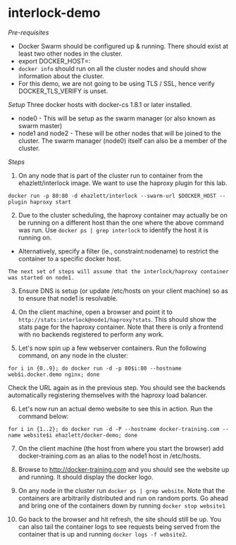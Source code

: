 # interlock-demo

*Pre-requisites*
- Docker Swarm should be configured up & running. There should exist at least two other nodes in the cluster.
- export DOCKER_HOST=<swarm-manager-ip>:<swarm-managed-exposed-port>
- `docker info` should run on all the cluster nodes and should show information about the cluster.
- For this demo, we are not going to be using TLS / SSL, hence verify DOCKER_TLS_VERIFY is unset.

*Setup*
Three docker hosts with docker-cs 1.8.1 or later installed.
- node0 - This will be setup as the swarm manager (or also known as swarm master)
- node1 and node2 - These will be other nodes that will be joined to the cluster. The swarm manager (node0) itself can also be a member of the cluster.

*Steps*
1. On any node that is part of the cluster run to container from the ehazlett/interlock image. We want to use the haproxy plugin for this lab.
```
docker run -p 80:80 -d ehazlett/interlock --swarm-url $DOCKER_HOST --plugin haproxy start
```
2. Due to the cluster scheduling, the haproxy container may actually be on be running on a different host than the one where the above command was run. Use `docker ps | grep interlock` to identify the host it is running on.
  - Alternatively, specify a filter (ie., constraint:nodename) to restrict the container to a specific docker host.

```
The next set of steps will assume that the interlock/haproxy container was started on node1.
```
3. Ensure DNS is setup (or update /etc/hosts on your client machine) so as to ensure that node1 is resolvable.

4.  On the client machine, open a browser and point it to `http://stats:interlock@node1/haproxy?stats`. This should show the stats page for the haproxy container. Note that there is only a frontend with no backends registered to perform any work.

5. Let's now spin up a few webserver containers. Run the following command, on any node in the cluster:
```
for i in {0..9}; do docker run -d -p 80$i:80 --hostname web$i.docker.demo nginx; done
```
Check the URL again as in the previous step. You should see the backends automatically registering themselves with the haproxy load balancer.

6. Let's now run an actual demo website to see this in action. Run the command below:
```
for i in {1..2}; do docker run -d -P --hostname docker-training.com --name website$i ehazlett/docker-demo; done
```
7. On the client machine (the host from where you start the browser) add docker-training.com as an alias to the node1 host in /etc/hosts.

8. Browse to http://docker-training.com and you should see the website up and running. It should display the docker logo.

9. On any node in the cluster run `docker ps | grep website`. Note that the containers are arbitrarily distributed and run on random ports. Go ahead and bring one of the containers down by running `docker stop website1`

10. Go back to the browser and hit refresh, the site should still be up. You can also tail the container logs to see requests being served from the container that is up and running `docker logs -f website2`.
